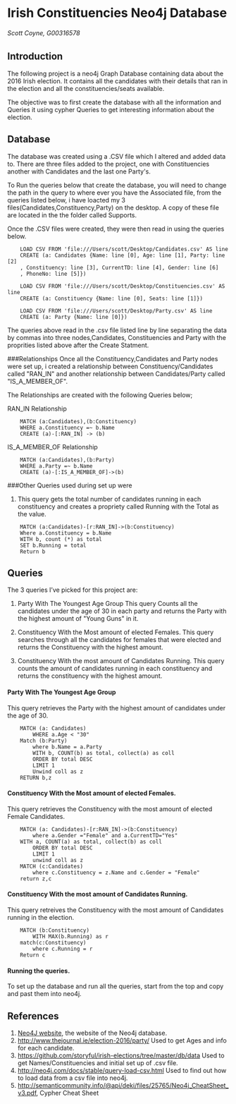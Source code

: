 # Irish Constituencies Neo4j Database
###### Scott Coyne, G00316578

## Introduction
The following project is a neo4j Graph Database containing data about the 2016 Irish election.
It contains all the candidates with their details that ran in the election and all the constituencies/seats available.

The objective was to first create the database with all the information and Queries it using cypher Queries to get interesting information about the election.

## Database
The database was created using a .CSV file which I altered and added data to.
There are three files added to the project, one with Constituencies another with Candidates and the last one Party's.

To Run the queries below that create the database, you will need to change the path in the query to where ever you have the Associated file, 
from the queries listed below, i have loacted my 3 files(Candidates,Constituency,Party) on the desktop. A copy of these file are located in the the folder
called Supports.

Once the .CSV files were created, they were then read in using the queries below.

```Cypher
	LOAD CSV FROM 'file:///Users/scott/Desktop/Candidates.csv' AS line
	CREATE (a: Candidates {Name: line [0], Age: line [1], Party: line [2]
	, Constituency: line [3], CurrentTD: line [4], Gender: line [6] 
	, PhoneNo: line [5]})
```

```Cypher
	LOAD CSV FROM 'file:///Users/scott/Desktop/Constituencies.csv' AS line
	CREATE (a: Constituency {Name: line [0], Seats: line [1]})
```

```Cypher
	LOAD CSV FROM 'file:///Users/scott/Desktop/Party.csv' AS line
	CREATE (a: Party {Name: line [0]})
```

The queries above read in the .csv file listed line by line separating the data by commas into three nodes,Candidates, Constituencies and Party with the 
proprities listed above after the Create Statment.

###Relationships
Once all the Constituency,Candidates and Party nodes were set up, i created a relationship between Constituency/Candidates called "RAN_IN" and 
another relationship between Candidates/Party called "IS_A_MEMBER_OF".

The Relationships are created with the following Queries below;

RAN_IN Relationship
```Cypher
	MATCH (a:Candidates),(b:Constituency)
	WHERE a.Constituency =~ b.Name
	CREATE (a)-[:RAN_IN] -> (b)
```

IS_A_MEMBER_OF Relationship
```Cypher
	MATCH (a:Candidates),(b:Party)
	WHERE a.Party =~ b.Name
	CREATE (a)-[:IS_A_MEMBER_OF]->(b)
```


###Other Queries used during set up were

1. This query gets the total number of candidates running in each constituency and creates a propriety called Running with the Total as the value.

```Cypher
	MATCH (a:Candidates)-[r:RAN_IN]->(b:Constituency)
	Where a.Constituency = b.Name 
	WITH b, count (*) as total
	SET b.Running = total
	Return b

```


## Queries
The 3 queries I’ve picked for this project are:

1. Party With The Youngest Age Group
	This query Counts all the candidates under the age of 30 in each party and returns the Party with the highest amount of "Young Guns" in it.
	
2. Constituency With the Most amount of elected Females.
	This query searches through all the candidates for females that were elected and returns the Constituency with the highest amount. 
	
3. Constituency With the most amount of Candidates Running.
	This query counts the amount of candidates running in each constituency and returns the constituency with the highest amount.


#### Party With The Youngest Age Group

This query retrieves the Party with the highest amount of candidates under the age of 30.
```cypher
	MATCH (a: Candidates)
		WHERE a.Age < "30"
	Match (b:Party)
		where b.Name = a.Party
		WITH b, COUNT(b) as total, collect(a) as coll
		ORDER BY total DESC 
		LIMIT 1
		Unwind coll as z
	RETURN b,z
```


#### Constituency With the Most amount of elected Females.
This query retrieves the Constituency with the most amount of elected Female Candidates.

```cypher
	MATCH (a: Candidates)-[r:RAN_IN]->(b:Constituency)
		where a.Gender ="Female" and a.CurrentTD="Yes"
	WITH a, COUNT(a) as total, collect(b) as coll
		ORDER BY total DESC 
		LIMIT 1
		unwind coll as z
	MATCH (c:Candidates)
		where c.Constituency = z.Name and c.Gender = "Female"
	return z,c
```


#### Constituency With the most amount of Candidates Running.
This query retreives the Constituency with the most amount of Candidates running in the election.

```cypher
	MATCH (b:Constituency)
		WITH MAX(b.Running) as r
	match(c:Constituency)
		where c.Running = r
	Return c
```

#### Running the queries.
To set up the database and run all the queries, start from the top and copy and past them into neo4j. 




## References
1. [Neo4J website](http://neo4j.com/), the website of the Neo4j database.
2. http://www.thejournal.ie/election-2016/party/ Used to get Ages and info for each candidate.
3. https://github.com/storyful/irish-elections/tree/master/db/data Used to get Names/Constituencies and initial set up of .csv file.
4. http://neo4j.com/docs/stable/query-load-csv.html Used to find out how to load data from a csv file into neo4j.
5. http://semanticommunity.info/@api/deki/files/25765/Neo4j_CheatSheet_v3.pdf, Cypher Cheat Sheet
